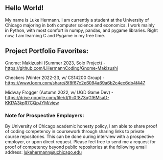 ## Hello World!

My name is Luke Hermann. I am currently a student at the University of Chicago majoring in both computer science and economics. I work mainly in Python, with most comfort in numpy, pandas, and pygame libraries. Right now, I am learning C and Pygame in my free time.

## Project Portfolio Favorites:
Gnome: Makizushi (Summer 2023, Solo Project) - https://github.com/LHermannCoding/Gnome-Makizushi

Checkers (Winter 2022-23, w/ CS14200 Group) - https://www.loom.com/share/8f8f67c2e6094a69a6b2c4ec6db4f447

Midway Frogger (Autumn 2022, w/ UGD Game Dev) - https://drive.google.com/file/d/1hi0f873qGf6MsaD-KKI7A3kpR7CQpJYM/view

### Note for Prospective Employers:
By University of Chicago academic honesty policy, I am able to share proof of coding competency in coursework through sharing links to private course repositories. This can be done during interview with a prospective employer, or upon direct request. Please feel free to send me a request for proof of competency beyond public repositories at the following email address: lukehermann@uchicago.edu
